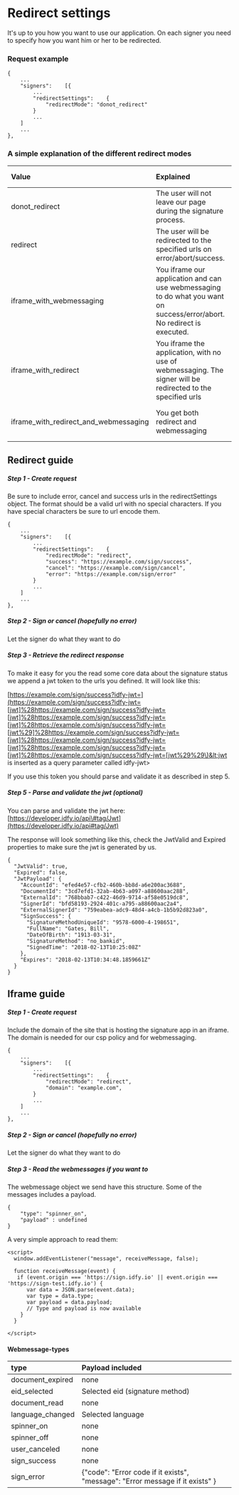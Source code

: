 # Redirect settings

It's up to you how you want to use our application. On each signer you need to specify how you want him or her to be redirected.

### Request example

```
{
    ...
    "signers":    [{    
        ...
        "redirectSettings":    {
            "redirectMode": "donot_redirect"
        } 
        ...   
    ]
    ...
},
```

### A simple explanation of the different redirect modes

| Value | Explained | Depends on |
| :--- | :--- | :--- |
| donot\_redirect | The user will not leave our page during the signature process. | Nothing |
| redirect | The user will be redirected to the specified urls on error/abort/success. | error, cancel, success |
| iframe\_with\_webmessaging | You iframe our application and can use webmessaging to do what you want on success/error/abort. No redirect is executed. | domain |
| iframe\_with\_redirect | You iframe the application, with no use of webmessaging. The signer will be redirected to the specified urls | error, cancel, success |
| iframe\_with\_redirect\_and\_webmessaging | You get both redirect and webmessaging | error, cancel, success, domain |

## Redirect guide

##### Step 1 - Create request

Be sure to include error, cancel and success urls in the redirectSettings object. The format should be a valid url with no special characters. If you have special characters be sure to url encode them.

```
{
    ...
    "signers":    [{    
        ...
        "redirectSettings":    {
            "redirectMode": "redirect",
            "success": "https://example.com/sign/success",
            "cancel": "https://example.com/sign/cancel",
            "error": "https://example.com/sign/error"
        } 
        ...   
    ]
    ...
},
```

##### Step 2 - Sign or cancel \(hopefully no error\)

Let the signer do what they want to do

##### Step 3 - Retrieve the redirect response

To make it easy for you the read some core data about the signature status we append a jwt token to the urls you defined. It will look like this:

[https://example.com/sign/success?idfy-jwt=](https://example.com/sign/success?idfy-jwt=[jwt]%28https://example.com/sign/success?idfy-jwt=[jwt]%28https://example.com/sign/success?idfy-jwt=[jwt]%28https://example.com/sign/success?idfy-jwt=[jwt%29]%28https://example.com/sign/success?idfy-jwt=[jwt]%28https://example.com/sign/success?idfy-jwt=[jwt]%28https://example.com/sign/success?idfy-jwt=[jwt]%28https://example.com/sign/success?idfy-jwt=[jwt%29%29\)&lt;jwt is inserted as a query parameter called idfy-jwt&gt;

If you use this token you should parse and validate it as described in step 5.

##### Step 5 - Parse and validate the jwt \(optional\)

You can parse and validate the jwt here: [https://developer.idfy.io/api\#tag/Jwt](https://developer.idfy.io/api#tag/Jwt)

The response will look something like this, check the JwtValid and Expired properties to make sure the jwt is generated by us.

```
{
  "JwtValid": true,
  "Expired": false,
  "JwtPayload": {
    "AccountId": "efed4e57-cfb2-460b-bb8d-a6e200ac3688",
    "DocumentId": "3cd7efd1-32ab-4b63-a097-a88600aac288",
    "ExternalId": "768bbab7-c422-46d9-9714-af58e0519dc8",
    "SignerId": "bfd58193-2924-401c-a795-a88600aac2a4",
    "ExternalSignerId": "759eabea-adc9-48d4-a4cb-1b5b92d823a0",
    "SignSuccess": {
      "SignatureMethodUniqueId": "9578-6000-4-198651",
      "FullName": "Gates, Bill",
      "DateOfBirth": "1913-03-31",
      "SignatureMethod": "no_bankid",
      "SignedTime": "2018-02-13T10:25:08Z"
    },
    "Expires": "2018-02-13T10:34:48.1859661Z"
  }
}
```

## Iframe guide

##### Step 1 - Create request

Include the domain of the site that is hosting the signature app in an iframe. The domain is needed for our csp policy and for webmessaging.

```
{
    ...
    "signers":    [{    
        ...
        "redirectSettings":    {
            "redirectMode": "redirect",
            "domain": "example.com",
        } 
        ...   
    ]
    ...
},
```

##### Step 2 - Sign or cancel \(hopefully no error\)

Let the signer do what they want to do

##### Step 3 - Read the webmessages if you want to

The webmessage object we send have this structure. Some of the messages includes a payload.

```
{
    "type": "spinner_on",
    "payload" : undefined
}
```

A very simple approach to read them:

```
<script>
  window.addEventListener("message", receiveMessage, false);

  function receiveMessage(event) {
   if (event.origin === 'https://sign.idfy.io' || event.origin === 'https://sign-test.idfy.io') {           
      var data = JSON.parse(event.data);  
      var type = data.type;
      var payload = data.payload;
      // Type and payload is now available
    }
  }

</script>
```

#### Webmessage-types

| type | Payload included |
| :--- | :--- |
| document\_expired | none |
| eid\_selected | Selected eid \(signature method\) |
| document\_read | none |
| language\_changed | Selected language |
| spinner\_on | none |
| spinner\_off | none |
| user\_canceled | none |
| sign\_success | none |
| sign\_error | {"code": "Error code if it exists", "message": "Error message   if it exists" } |



